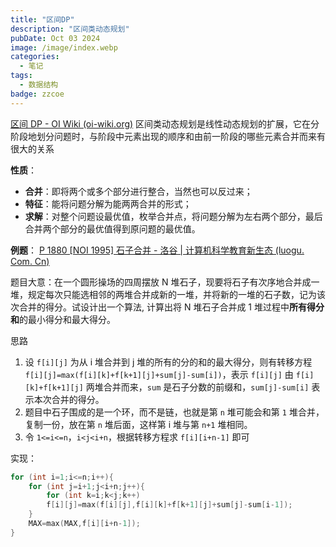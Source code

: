 ```yaml
---
title: "区间DP"
description: "区间类动态规划"
pubDate: Oct 03 2024
image: /image/index.webp
categories:
  - 笔记
tags:
  - 数据结构
badge: zzcoe
---
```



[区间 DP - OI Wiki (oi-wiki.org)](https://oi-wiki.org/dp/interval/)
区间类动态规划是线性动态规划的扩展，它在分阶段地划分问题时，与阶段中元素出现的顺序和由前一阶段的哪些元素合并而来有很大的关系

**性质**：
- **合并**：即将两个或多个部分进行整合，当然也可以反过来；
- **特征**：能将问题分解为能两两合并的形式；
- **求解**：对整个问题设最优值，枚举合并点，将问题分解为左右两个部分，最后合并两个部分的最优值得到原问题的最优值。




**例题**：
[P 1880 [NOI 1995] 石子合并 - 洛谷 | 计算机科学教育新生态 (luogu. Com. Cn)](https://www.luogu.com.cn/problem/P1880)

题目大意：在一个圆形操场的四周摆放 N 堆石子，现要将石子有次序地合并成一堆，规定每次只能选相邻的两堆合并成新的一堆，并将新的一堆的石子数，记为该次合并的得分。试设计出一个算法, 计算出将 N 堆石子合并成 1 堆过程中**所有得分和**的最小得分和最大得分。

思路
1. 设 `f[i][j]` 为从 i 堆合并到 j 堆的所有的分的和的最大得分，则有转移方程 `f[i][j]=max(f[i][k]+f[k+1][j]+sum[j]-sum[i])`，表示 `f[i][j]` 由 `f[i][k]+f[k+1][j]` 两堆合并而来，`sum` 是石子分数的前缀和，`sum[j]-sum[i]` 表示本次合并的得分。 
2. 题目中石子围成的是一个环，而不是链，也就是第 `n` 堆可能会和第 `1` 堆合并，复制一份，放在第 `n` 堆后面，这样第 i 堆与第 `n+1` 堆相同。
3. 令 `1<=i<=n`，`i<j<i+n`，根据转移方程求 `f[i][i+n-1]` 即可

实现：
```cpp
for (int i=1;i<=n;i++){
	for (int j=i+1;j<i+n;j++){
 		for (int k=i;k<j;k++)
		f[i][j]=max(f[i][j],f[i][k]+f[k+1][j]+sum[j]-sum[i-1]);
	}
	MAX=max(MAX,f[i][i+n-1]);
}
```




